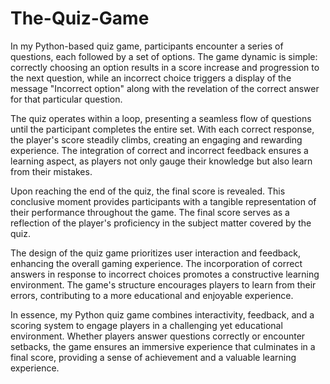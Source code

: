 # The-Quiz-Game
In my Python-based quiz game, participants encounter a series of questions, each followed by a set of options. The game dynamic is simple: correctly choosing an option results in a score increase and progression to the next question, while an incorrect choice triggers a display of the message "Incorrect option" along with the revelation of the correct answer for that particular question.

The quiz operates within a loop, presenting a seamless flow of questions until the participant completes the entire set. With each correct response, the player's score steadily climbs, creating an engaging and rewarding experience. The integration of correct and incorrect feedback ensures a learning aspect, as players not only gauge their knowledge but also learn from their mistakes.

Upon reaching the end of the quiz, the final score is revealed. This conclusive moment provides participants with a tangible representation of their performance throughout the game. The final score serves as a reflection of the player's proficiency in the subject matter covered by the quiz.

The design of the quiz game prioritizes user interaction and feedback, enhancing the overall gaming experience. The incorporation of correct answers in response to incorrect choices promotes a constructive learning environment. The game's structure encourages players to learn from their errors, contributing to a more educational and enjoyable experience.

In essence, my Python quiz game combines interactivity, feedback, and a scoring system to engage players in a challenging yet educational environment. Whether players answer questions correctly or encounter setbacks, the game ensures an immersive experience that culminates in a final score, providing a sense of achievement and a valuable learning experience.

